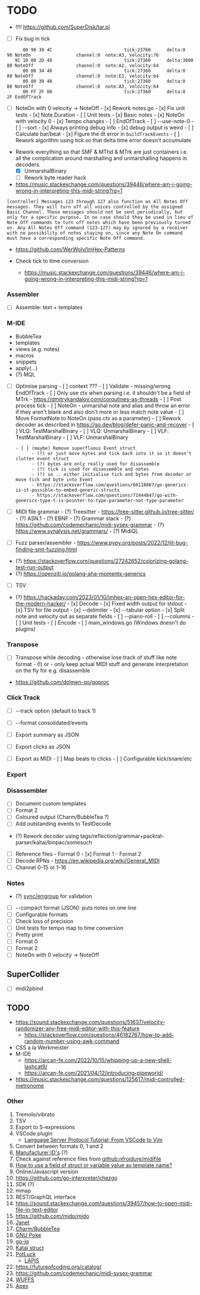 # TODO

- !!!! https://github.com/SuperDisk/tar.pl

- [ ] Fix bug in tick
```
      00 90 39 4C                           tick:23760      delta:0          90 NoteOn                 channel:0  note:A3, velocity:76
   9C 10 80 2D 40                           tick:27360      delta:3600       80 NoteOff                channel:0  note:A2, velocity:64
      00 80 34 40                           tick:27360      delta:0          80 NoteOff                channel:0  note:E3, velocity:64
      00 80 39 40                           tick:27360      delta:0          80 NoteOff                channel:0  note:A3, velocity:64
      00 FF 2F 00                           tick:27360      delta:0          2F EndOfTrack

```
- [ ] NoteOn with 0 velocity -> NoteOff
      - [x] Rework notes.go
      - [x] Fix unit tests
      - [x] Note.Duration
      - [ ] Unit tests
            - [x] Basic notes
            - [x] NoteOn with velocity 0
            - [x] Tempo changes
            - [ ] EndOfTrack
      - [ ] --use-note-0
      - [ ] --sort
      - [x] Always printing debug info
      - [x] debug output is weird
      - [ ] Calculate bar/beat
      - [x] Figure the dt error in `buildTrackEvents`
      - [ ] Rework algorithm using tick so that delta time error doesn't accumulate

- Rework everything so that SMF & MThd & MTrk are just containers i.e. all the complication around
  marshalling and unmarshalling happens in decoders.
  - [x] UnmarshalBinary
  - [ ] Rework byte reader hack

- https://music.stackexchange.com/questions/39446/where-am-i-going-wrong-in-interpreting-this-midi-string?rq=1
```
[controller] Messages 123 through 127 also function as All Notes Off messages. They will turn off all voices controlled by the assigned Basic Channel. These messages should not be sent periodically, but only for a specific purpose. In no case should they be used in lieu of Note Off commands to turn off notes which have been previously turned on. Any All Notes Off command (123-127) may by ignored by a receiver with no possibility of notes staying on, since any Note On command must have a corresponding specific Note Off command.
```

- https://github.com/WerWolv/ImHex-Patterns

- Check tick to time conversion
  - https://music.stackexchange.com/questions/39446/where-am-i-going-wrong-in-interpreting-this-midi-string?rq=1

### Assembler

- [ ] Assemble: text + templates

### M-IDE
- BubbleTea
- templates
- views (e.g. notes)
- macros
- snippets
- apply(...)
- (?) MQL

- [ ] Optimise parsing
      - [ ] context ???
      - [ ] Validate
            - missing/wrong EndOfTrack
      - [ ] Only use ctx when parsing i.e. it shouldn't be a field of MTrk
            - https://dmitrykandalov.com/coroutines-as-threads
      - [ ] Post process tick
      - [ ] NoteOn - unmarshal note and alias and throw an error if they aren't 
            blank and also don't more or less match note value
      - [ ] Move FormatNote to NoteOn (pass ctx as a parameter)
      - [ ] Rework decoder as described in https://go.dev/blog/defer-panic-and-recover
      - [ ] VLQ: TestMarshalBinary
      - [ ] VLQ: UnmarshalBinary
      - [ ] VLF: TestMarshalBinary
      - [ ] VLF: UnmarshalBinary

      - [ ] (maybe) Remove superfluous Event struct
            - (?) or just move bytes and tick back into it so it doesn't clutter event struct
            - (?) bytes are only really used for disassemble
            - (?) tick is used for disassemble and notes
            - (?) so .. either initialise tick and bytes from decoder or move tick and byte into Event
            - https://stackoverflow.com/questions/66118867/go-generics-is-it-possible-to-embed-generic-structs
            - https://stackoverflow.com/questions/71444847/go-with-generics-type-t-is-pointer-to-type-parameter-not-type-parameter


- [ ] MIDI file grammar
      - (?) Treesitter
            - https://tree-sitter.github.io/tree-sitter/
      - (?) ASN.1
      - (?) EBNF
      - (?) Grammar stack
      - (?) https://github.com/codemechanic/midi-sysex-grammar
      - (?) https://www.synalysis.net/grammars/
      - (?) MidiQL

- [ ] Fuzz parser/assembler
      - https://www.pypy.org/posts/2022/12/jit-bug-finding-smt-fuzzing.html

- (?) https://stackoverflow.com/questions/27242652/colorizing-golang-test-run-output
- (?) https://openziti.io/golang-aha-moments-generics
- [ ] TSV
- (?) https://hackaday.com/2023/01/10/imhex-an-open-hex-editor-for-the-modern-hacker/
      - [x] Decode
      - [x] Fixed width output for stdout
      - [x] TSV for file output
      - [x] --delimiter
      - [x] --tabular option
      - [x] Split note and velocity out as separate fields
      - [ ] --piano-roll
      - [ ] --columns
      - [ ] Unit tests
      - [ ] Encode
      - [ ] main_windows.go (Windows doesn't do plugins)


### Transpose
- [ ] Transpose while decoding - otherwise lose track of stuff like note format
      - (!) or - only keep actual MIDI stuff and generate interpretation on the fly for e.g. disassemble
- https://github.com/dolmen-go/goproc

### Click Track

- [ ] --track option (default to track 1)
- [ ] --format consolidated/events
- [ ] Export summary as JSON
- [ ] Export clicks as JSON
- [ ] Export as MIDI
      - [ ] Map beats to clicks
      - [ ] Configurable kick/snare/etc


### Export

### Disassembler

- [ ] Document custom templates
- [ ] Format 2
- [ ] Coloured output (Charm/BubbleTea ?)
- [ ] Add outstanding events to TestDecode
- (?) Rework decoder using tags/reflection/grammar+packrat-parser/kaitai/binpac/somesuch
- [ ] Reference files
      - Format 0
      - [x] Format 1
      - Format 2
- [ ] Decode RPNs
      - https://en.wikipedia.org/wiki/General_MIDI
- [ ] Channel 0-15 or 1-16

### Notes 

- (?) [sync/errgroup](https://pkg.go.dev/golang.org/x/sync/errgroup) for validation 
- [ ] --compact format (JSON): puts notes on one line
- [ ] Configurable formats
- [ ] Check loss of precision
- [ ] Unit tests for tempo map to time conversion
- [ ] Pretty print
- [ ] Format 0
- [ ] Format 2
- [ ] NoteOn with 0 velocity -> NoteOff

## SuperCollider

- [ ] midi2pbind

## TODO

- https://sound.stackexchange.com/questions/51637/velocity-randomizer-any-free-midi-editor-with-this-feature
  - https://stackoverflow.com/questions/46182767/how-to-add-random-number-using-awk-command
- CSS a la Werkmeister
- M-IDE
  - https://arcan-fe.com/2022/10/15/whipping-up-a-new-shell-lashcat9/
  - https://arcan-fe.com/2021/04/12/introducing-pipeworld/
- https://music.stackexchange.com/questions/125617/midi-controlled-metronome

### Other

1.  Tremolo/vibrato
2.  TSV
3.  Export to S-expressions
4.  VSCode plugin
    -  [Language Server Protocol Tutorial: From VSCode to Vim](https://www.toptal.com/javascript/language-server-protocol-tutorial)
5.  Convert between formats 0, 1 and 2
6.  [Manufacturer ID's](https://www.midi.org/specifications-old/category/reference-tables) (?)
7.  Check against reference files from [github:nfroidure/midifile](https://github.com/nfroidure/midifile)
8.  [How to use a field of struct or variable value as template name?](https://stackoverflow.com/questions/28830543/how-to-use-a-field-of-struct-or-variable-value-as-template-name)
9. Online/Javascript version
10. https://github.com/go-interpreter/chezgo
12. SDK (?)
13. mmap
14. REST/GraphQL interface
15. https://sound.stackexchange.com/questions/39457/how-to-open-midi-file-in-text-editor
16. https://github.com/mido/mido
17. [Janet](https://janet-lang.org)
18. [Charm/BubbleTea](https://dlvhdr.me/posts/the-renaissance-of-the-command-line)
19. [GNU Poke](https://youtu.be/Nwb_8VJ5ZeQ)
20. [go-jq](https://github.com/itchyny/gojq)
21. [Katai struct](https://kaitai.io/)
22. [PotLuck](https://www.inkandswitch.com/potluck)
    - [LAPIS](http://groups.csail.mit.edu/graphics/lapis/doc/papers.html)
23. https://futureofcoding.org/catalog/
24. https://github.com/codemechanic/midi-sysex-grammar
25. [WUFFS](https://github.com/google/wuffs)
26. [Apex](https://apexlang.io)
